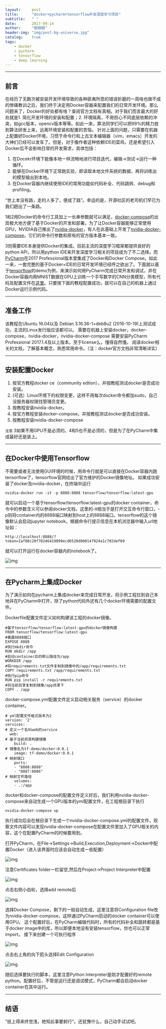 ```yaml
---
layout:     post
title:      "docker+pycharm+tensorflow开发深度学习项目"
subtitle:   " "
date:       2017-09-14
author:     "板锅锅"
header-img: "img/post-bg-universe.jpg"
catalog:    true
tags:
    - docker
    - pycharm
    - tensorflow
    - deep learning
---
```


---

## 前言

在经历了无数次被安装开发环境导致的各种匪夷所思的错误折磨的一周啥也做不成的惨痛教训之后，我们终于决定用Docker容器来配置我们的日常开发环境。那么问题来了，Docker的好处都有啥？查阅官方文档有真相。对于我们而言最大的好处就是1. 简化开发环境的安装和配置；2. 环境隔离，不用担心不同底层依赖的冲突，如gcc版本，opencv版本等等。如此一来，算法同学们可以把99%的精力放到算法研发上来，远离环境安装和配置的苦恼。
针对上面的问题，只需要在机器上配置好Docker环境，习惯于命令行和上古文本编辑器（vim，emacs）开发的大神们已经可以发车了。但是，对于像作者这种依赖IDE的菜鸡，还是希望引入Docker后不会影响日常的开发需求，具体包括：

1. 在Docekr环境下能像本地一样流畅地进行项目迭代，编辑->测试->运行一种循环。
2. 能够在Docker环境下正常跑实验，即读取本地文件系统的数据，再将训练出的模型输出到本地。
3. 在Docker容器内继续使用IDE的常用功能如代码补全、代码跳转、debug和profiling。

“世上本没有路，走的人多了，便成了路”。幸运的是，开源社区的老司机们早已为我们趟出了一条路。

1和2用Docker的命令行工具加上一长串参数就可以满足，[docker-compose](https://docs.docker.com/compose/)的出现极大地方便了基于Docker的开发和部署。为了让Docker容器能够正常使用GPU，NVIDIA自己推出了[nvidia-docker](https://github.com/NVIDIA/nvidia-docker)，有人在此基础上开发了[nvidia-docker-compose](https://github.com/eywalker/nvidia-docker-compose)。它们的命令行参数和原有的官方版本基本一致。

3则需要IDE本身提供Docker的集成。目前主流的深度学习框架都提供良好的python API，所以用python IDE来开发深度学习相关的项目成为了不二选择。而[PyCharm](https://blog.jetbrains.com/pycharm/2017/03/docker-compose-getting-flask-up-and-running/)在2017 Professional版本里集成了Docker和Docker Compose。如此一来，一套完整的基于Docker+IDE的日常开发环境已经呼之欲出了。下面就以基于[tensorflow](https://www.tensorflow.org/)的demo为例，来演示如何用PyCharm完成日常开发和调试，并在Docker容器内用MNIST数据在GPU上训练一个手写数字的CNN分类模型，所有代码及配置文件在[这里](https://github.com/fanOfJava/tf-docker-pycharm-demo)。只要按下面的教程配置成功，就可以在自己的机器上通过Docker运行示例代码。

---

## 准备工作

该教程在Ubuntu 16.04以及 Debian 3.16.36-1+deb8u2 (2016-10-19)上测试成功，主流的Linux发行版应该都可以。
需要在机器上安装docker，docker-compose，nvidia-docker，nvidia-docker-compose
需要安装PyCharm Professional 2017.1.4及以上版本。至于license么，懂得自然懂。
阅读docker相关的文档，了解基本概念，熟悉常用命令。（注：docker官方文档非常清晰详实）

---

## 安装配置Docker

1. 按官方教程docker ce（community edtion），并按教程测试docker是否成功安装。
2. (可选）Linux环境下的权限变更，这样不用每次docker命令都加sudo，自己没服务器权限找管理员变更。
3. 按教程安装nvidia-docker。
4. 按官方教程安装docker-compose，并按教程测试docker是否成功安装。
5. 按教程安装nvidia-docker-compose

`注意` 3如果不用GPU不是必须的。4和5也不是必须的，但是为了在PyCharm中集成最好还是装上。

---

## 在Docker中使用Tensorflow

不需要或者无法使用GUI环境的时候，用命令行就是可以直接在Docker容器内跑tensorflow了，tensorflow官网给出了官方维护的Docker镜像地址。
如果成功安装了docker及nvidia-docker，在终端中运行
``` shell
nvidia-docker run -it -p 8888:8888 tensorflow/tensorflow:latest-gpu
```
就可以启动一个基于tensorflow/tensorflow:latest-gpu的docker container，命令中的参数含义可以参阅docker文档，这里的-it相当于是打开交互命令行窗口，-p则将container内的8888端口映射到host上的8888端口。tensorflow的这个镜像默认会启动jupyter notebook，根据命令行提示信息在本机浏览器中输入url地址如：
``` shell
http://localhost:8888/?token=1af80c20f70246419099ecd6528d800147924a1c702def69
```
就可以打开运行在docker容器内的notebook了。


![img](/img/posts/docker-pycharm-tensorflow/0.png)

---

## 在Pycharm上集成Docker

为了演示如何在pycharm上集成docker来完成日常开发，将示例工程拉到自己本地并在PyCharm中打开，除了python代码外还有几个docker环境需要的配置文件。

Dockerfile配置文件定义如何构建该工程的docker镜像。

``` shell
#基于tensorflow/tensorflow:latest-gpu的docker镜像构建
FROM tensorflow/tensorflow:latest-gpu
#暴露8888端口
EXPOSE 8888
#执行mkdir命令
RUN mkdir /app
#启动container后的默认路径为/app
WORKDIR /app
#将requirements.txt文件复制到镜像中的/app/requirements.txt
COPY requirements.txt /app/requirements.txt
#执行pip命令
RUN pip install -r requirements.txt
#将当前目录复制到镜像/app目录下
COPY . /app
```

docker-compose.yml配置文件定义启动相关服务（service）的docker container。

``` shell
# yml配置文件格式版本为2
version: '2'
services:
# 定义一个名叫web的service
  web:
# 基于当前目录构建镜像
    build: .
# 镜像名为tf-demo/docker:0.0.1
    image: tf-demo/docker:0.0.1
# 映射端口
    ports:
    - "8888:8888"
    - "8887:6006"
# 映射文件路径
    volumes:
    - .:/app
```
docker和docker-compose的配置文件定义好后，我们利用nvidia-docker-compose来自动生成一个GPU版本的yml配置文件，在工程根目录下执行

``` shell
nvidia-docker-compose up
```
执行成功后会在根目录下生成一个nvidia-docker-compose.yml的配置文件，观察文件内容可以发现nvidia-docker-compose在配置文件里加入了GPU相关的内容，这个在配置PyCharm的时候要用到。

打开PyCharm，在File->Settings->Build,Execution,Deployment→Docker中配置Docker（进入该界面时应该会自动生成一些配置）

![img](/img/posts/docker-pycharm-tensorflow/1.png)

注意Certificates folder一栏留空,然后在Project→Project Interpreter中配置

![img](/img/posts/docker-pycharm-tensorflow/2.png)

点击右侧小齿轮，选择add remote后

![img](/img/posts/docker-pycharm-tensorflow/3.png)

选择Docker Compose，剩下的一般自动生成，这里注意将Configuration file改为nvidia-docker-compose，这样通过PyCharm启动的docker container可以使用GPU。
这个配置好后，在PyCharm编辑代码时，所有的代码补全和跳转都是基于docker image中的库，所以即便本地没有安装tensorflow，你也可以正常import。
接下来创建一个可执行程序

![img](/img/posts/docker-pycharm-tensorflow/4.png)

点击右上角的向下箭头选择Edit Configuration

![img](/img/posts/docker-pycharm-tensorflow/5.png)

随后选择要执行的脚本，这里注意Python Interpreter是刚才配置好的remote python。配置好后，不管是运行还是调试模式，PyCharm都会启动docker container在其中运行。

---

## 结语

”纸上得来终觉浅，绝知此事要躬行“。还犹豫什么，自己动手试试吧。








